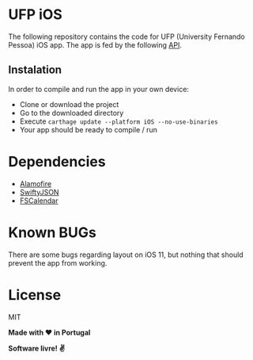 # UFP iOS
The following repository contains the code for UFP (University Fernando Pessoa) iOS app. The app is fed by the following [API].

## Instalation
In order to compile and run the app in your own device:
- Clone or download the project
- Go to the downloaded directory
- Execute `carthage update --platform iOS --no-use-binaries`
- Your app should be ready to compile / run

# Dependencies
- [Alamofire]
- [SwiftyJSON]
- [FSCalendar]

# Known BUGs
There are some bugs regarding layout on iOS 11, but nothing that should prevent the app from working.

# License

MIT

**Made with :heart: in Portugal**

**Software livre! :v:**

[//]: # (These are reference links used in the body of this note and get stripped out when the markdown processor does its job. There is no need to format nicely because it shouldn't be seen. Thanks SO - http://stackoverflow.com/questions/4823468/store-comments-in-markdown-syntax)

   [API]: <https://github.com/rafaelcpalmeida/UFP-API>
   [iOS]: <https://github.com/rafaelcpalmeida/UFP-iOS>
   [Alamofire]: <https://github.com/Alamofire/Alamofire>
   [SwiftyJSON]: <https://github.com/SwiftyJSON/SwiftyJSON>
   [FSCalendar]: <https://github.com/WenchaoD/FSCalendar>

